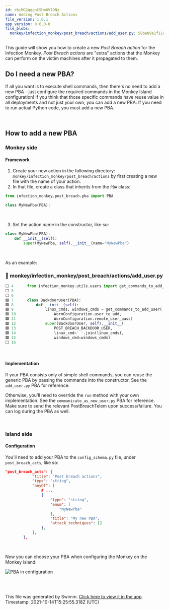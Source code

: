 ```yaml
---
id: rbiMG2qqgnCSHm6V7ONz
name: Adding Post Breach Actions
file_version: 1.0.1
app_version: 0.6.0-0
file_blobs:
  monkey/infection_monkey/post_breach/actions/add_user.py: 58be89a1f114459aa3548fdeef16226ffe63aea0
---
```


This guide will show you how to create a new _Post Breach action_ for the Infection Monkey. _Post Breach actions_ are "extra" actions that the Monkey can perform on the victim machines after it propagated to them.

## Do I need a new PBA?

If all you want is to execute shell commands, then there's no need to add a new PBA - just configure the required commands in the Monkey Island configuration! If you think that those specific commands have reuse value in all deployments and not just your own, you can add a new PBA. If you need to run actual Python code, you must add a new PBA.


<br/>

## How to add a new PBA

### Monkey side

#### Framework

1. Create your new action in the following directory: `monkey/infection_monkey/post_breach/actions` by first creating a new file with the name of your action.
2. In that file, create a class that inherits from the `PBA` class:

```python
from infection_monkey.post_breach.pba import PBA

class MyNewPba(PBA):
```

<br/>


3. Set the action name in the constructor, like so:

```python
class MyNewPba(PBA):
    def __init__(self):
        super(MyNewPba, self).__init__(name="MyNewPba")
```

<br/>

As an example:
<!-- NOTE-swimm-snippet: the lines below links your snippet to Swimm -->
### 📄 monkey/infection_monkey/post_breach/actions/add_user.py
```python
⬜ 4      from infection_monkey.utils.users import get_commands_to_add_user
⬜ 5      
⬜ 6      
🟩 7      class BackdoorUser(PBA):
🟩 8          def __init__(self):
🟩 9              linux_cmds, windows_cmds = get_commands_to_add_user(
🟩 10                 WormConfiguration.user_to_add,
🟩 11                 WormConfiguration.remote_user_pass)
🟩 12             super(BackdoorUser, self).__init__(
🟩 13                 POST_BREACH_BACKDOOR_USER,
🟩 14                 linux_cmd=' '.join(linux_cmds),
🟩 15                 windows_cmd=windows_cmds)
⬜ 16     
```

<br/>

#### Implementation

If your PBA consists only of simple shell commands, you can reuse the generic PBA by passing the commands into the constructor. See the `add_user.py` PBA for reference.

Otherwise, you'll need to override the `run` method with your own implementation. See the `communicate_as_new_user.py` PBA for reference. Make sure to send the relevant PostBreachTelem upon success/failure. You can log during the PBA as well.

<br/>

### Island side

#### Configuration

You'll need to add your PBA to the `config_schema.py` file, under `post_breach_acts`, like so:

```json
"post_breach_acts": {
            "title": "Post breach actions",
            "type": "string",
            "anyOf": [
                # ...
                {
                    "type": "string",
                    "enum": [
                        "MyNewPba"
                    ],
                    "title": "My new PBA",
                    "attack_techniques": []
                },
            ],
        },
```

<br/>

Now you can choose your PBA when configuring the Monkey on the Monkey island:

![PBA in configuration](https://i.imgur.com/9PrcWr0.png)

<br/>



<br/>

This file was generated by Swimm. [Click here to view it in the app](https://swimm.io/link?l=c3dpbW0lM0ElMkYlMkZyZXBvcyUyRlpnMWZscldSZ3ZsczBjMm1GeURJJTJGZG9jcyUyRnJiaU1HMnFxZ25DU0htNlY3T056). Timestamp: 2021-10-14T15:25:55.318Z (UTC)